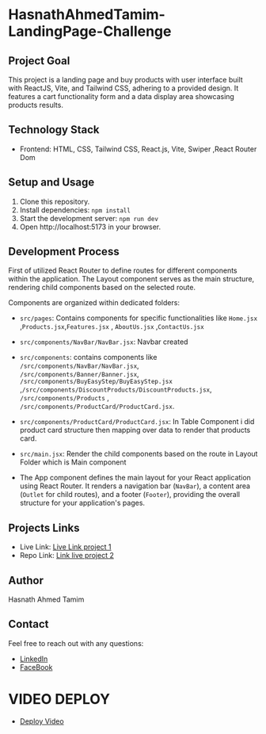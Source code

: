 # HasnathAhmedTamim-LandingPage-Challenge

## Project Goal

This project is a landing page and buy products with user interface built with ReactJS, Vite, and Tailwind CSS, adhering to a provided design. It features a cart functionality form and a data display area showcasing products results.

## Technology Stack

- Frontend: HTML, CSS, Tailwind CSS, React.js, Vite, Swiper ,React Router Dom

## Setup and Usage

1. Clone this repository.
2. Install dependencies: `npm install`
3. Start the development server: `npm run dev`
4. Open http://localhost:5173 in your browser.


## Development Process

First of utilized React Router to define routes for different components within the application. The Layout component serves as the main structure, rendering child components based on the selected route. 

Components are organized within dedicated folders:

- `src/pages`: Contains components for specific functionalities like `Home.jsx` ,`Products.jsx`,`Features.jsx` , `AboutUs.jsx` ,`ContactUs.jsx`

- `src/components/NavBar/NavBar.jsx`: Navbar created

- `src/components`: contains components like `/src/components/NavBar/NavBar.jsx`, `/src/components/Banner/Banner.jsx`, `/src/components/BuyEasyStep/BuyEasyStep.jsx` ,`/src/components/DiscountProducts/DiscountProducts.jsx`, `/src/components/Products` , `/src/components/ProductCard/ProductCard.jsx`.

- `src/components/ProductCard/ProductCard.jsx`: In Table Component i did product card structure then mapping over data to render that products card.

- `src/main.jsx`: Render the child components based on the route in Layout Folder which is Main component

- The App component defines the main layout for your React application using React Router. It renders a navigation bar (`NavBar`), a content area (`Outlet` for child routes), and a footer (`Footer`), providing the overall structure for your application's pages.

## Projects Links

* Live Link: [Live Link project 1](#)
* Repo Link: [Link live project 2](#)

## Author

Hasnath Ahmed Tamim

## Contact

Feel free to reach out with any questions:

* [LinkedIn](https://www.linkedin.com/in/hasnath-ahmed-tamim/)
* [FaceBook](https://www.facebook.com/HasnathAhmedTamim)

# VIDEO DEPLOY
* [Deploy Video](#)